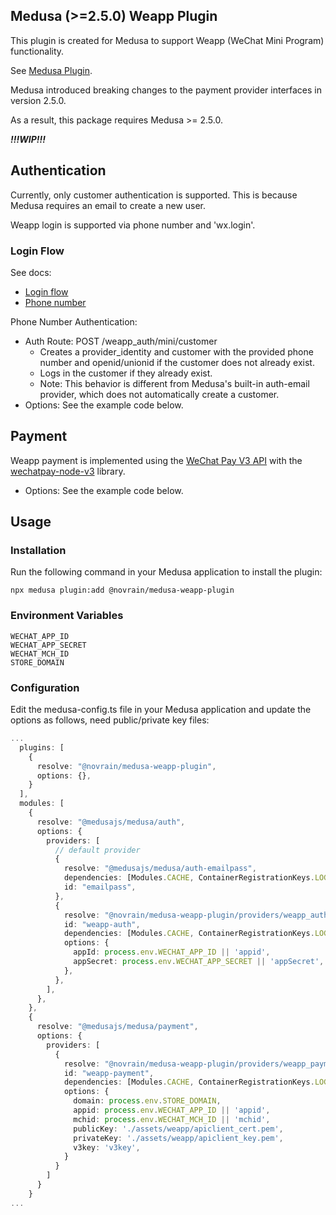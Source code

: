 
## Medusa (>=2.5.0) Weapp Plugin

This plugin is created for Medusa to support Weapp (WeChat Mini Program) functionality.

See [Medusa Plugin](https://github.com/medusajs/medusa-starter-plugin).

Medusa introduced breaking changes to the payment provider interfaces in version 2.5.0.

As a result, this package requires Medusa >= 2.5.0.


***!!!WIP!!!***

## Authentication 

Currently, only customer authentication is supported. This is because Medusa requires an email to create a new user.

Weapp login is supported via phone number and 'wx.login'.

### Login Flow

See docs:

- [Login flow](https://developers.weixin.qq.com/miniprogram/dev/framework/open-ability/login.html)
- [Phone number](https://developers.weixin.qq.com/miniprogram/dev/framework/open-ability/getPhoneNumber.html)

Phone Number Authentication:

- Auth Route: POST /weapp_auth/mini/customer
  - Creates a provider_identity and customer with the provided phone number and openid/unionid if the customer does not already exist.
  - Logs in the customer if they already exist.
  - Note: This behavior is different from Medusa's built-in auth-email provider, which does not automatically create a customer.
- Options: See the example code below.

## Payment

Weapp payment is implemented using the [WeChat Pay V3 API](https://pay.weixin.qq.com/doc/v3/merchant/4012791870) with the [wechatpay-node-v3](https://github.com/klover2/wechatpay-node-v3-ts) library.

- Options: See the example code below.


## Usage

### Installation

Run the following command in your Medusa application to install the plugin:

```shell
npx medusa plugin:add @novrain/medusa-weapp-plugin
```

### Environment Variables

```
WECHAT_APP_ID
WECHAT_APP_SECRET
WECHAT_MCH_ID
STORE_DOMAIN
```

### Configuration

Edit the medusa-config.ts file in your Medusa application and update the options as follows, need public/private key files:

```ts
...
  plugins: [
    {
      resolve: "@novrain/medusa-weapp-plugin",
      options: {},
    }
  ],
  modules: [
    {
      resolve: "@medusajs/medusa/auth",
      options: {
        providers: [
          // default provider
          {
            resolve: "@medusajs/medusa/auth-emailpass",
            dependencies: [Modules.CACHE, ContainerRegistrationKeys.LOGGER],
            id: "emailpass",
          },
          {
            resolve: "@novrain/medusa-weapp-plugin/providers/weapp_auth",
            id: "weapp-auth",
            dependencies: [Modules.CACHE, ContainerRegistrationKeys.LOGGER],
            options: {
              appId: process.env.WECHAT_APP_ID || 'appid',
              appSecret: process.env.WECHAT_APP_SECRET || 'appSecret',
            },
          },
        ],
      },
    },
    {
      resolve: "@medusajs/medusa/payment",
      options: {
        providers: [
          {
            resolve: "@novrain/medusa-weapp-plugin/providers/weapp_payment",
            id: "weapp-payment",
            dependencies: [Modules.CACHE, ContainerRegistrationKeys.LOGGER],
            options: {
              domain: process.env.STORE_DOMAIN,
              appid: process.env.WECHAT_APP_ID || 'appid',
              mchid: process.env.WECHAT_MCH_ID || 'mchid',
              publicKey: './assets/weapp/apiclient_cert.pem',
              privateKey: './assets/weapp/apiclient_key.pem',
              v3key: 'v3key',
            }
          }
        ]
      }
    }
...
```
